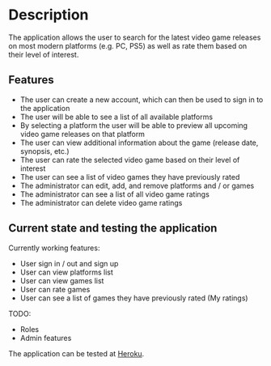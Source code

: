 # Description

The application allows the user to search for the latest video game releases on most modern platforms (e.g. PC, PS5) as well as rate them based on their level of interest.

## Features

- The user can create a new account, which can then be used to sign in to the application
- The user will be able to see a list of all available platforms
- By selecting a platform the user will be able to preview all upcoming video game releases on that platform
- The user can view additional information about the game (release date, synopsis, etc.)
- The user can rate the selected video game based on their level of interest
- The user can see a list of video games they have previously rated
- The administrator can edit, add, and remove platforms and / or games
- The administrator can see a list of all video game ratings
- The administrator can delete video game ratings

## Current state and testing the application

Currently working features:

- User sign in / out and sign up
- User can view platforms list
- User can view games list
- User can rate games
- User can see a list of games they have previously rated (My ratings)

TODO:

- Roles
- Admin features

The application can be tested at [Heroku](https://game-release-search.herokuapp.com/).
